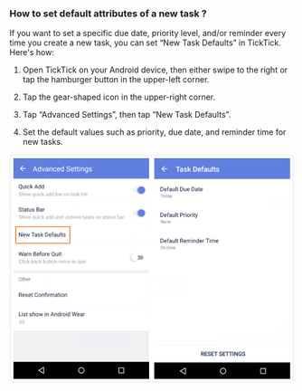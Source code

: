 ### How to set default attributes of a new task ?

If you want to set a specific due date, priority level, and/or reminder every time you create a new task, you can set “New Task Defaults” in TickTick. Here's how:

1. Open TickTick on your Android device, then either swipe to the right or tap the hamburger button in the upper-left corner.

2. Tap the gear-shaped icon in the upper-right corner.

3. Tap “Advanced Settings”, then tap “New Task Defaults”.

4. Set the default values such as priority, due date, and reminder time for new tasks.

![](newtaskdefaults.jpg)

